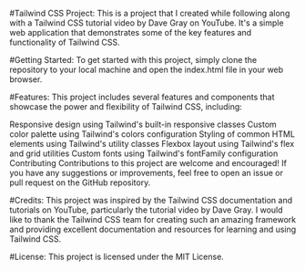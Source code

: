 #Tailwind CSS Project:
This is a project that I created while following along with a Tailwind CSS tutorial video by Dave Gray on YouTube. It's a simple web application that demonstrates some of the key features and functionality of Tailwind CSS.

#Getting Started:
To get started with this project, simply clone the repository to your local machine and open the index.html file in your web browser. 

#Features:
This project includes several features and components that showcase the power and flexibility of Tailwind CSS, including:

Responsive design using Tailwind's built-in responsive classes
Custom color palette using Tailwind's colors configuration
Styling of common HTML elements using Tailwind's utility classes
Flexbox layout using Tailwind's flex and grid utilities
Custom fonts using Tailwind's fontFamily configuration
Contributing
Contributions to this project are welcome and encouraged! If you have any suggestions or improvements, feel free to open an issue or pull request on the GitHub repository.

#Credits:
This project was inspired by the Tailwind CSS documentation and tutorials on YouTube, particularly the tutorial video by Dave Gray. I would like to thank the Tailwind CSS team for creating such an amazing framework and providing excellent documentation and resources for learning and using Tailwind CSS.

#License:
This project is licensed under the MIT License.

